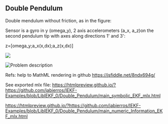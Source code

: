 ## Double Pendulum
Double mendulum without friction, as in the figure:

Sensor is a gyro in y (omega_y), 2 axis accelerometers (a_x, a_z)on the second pendulum tip with axes along directions 1' and 3':

z=[omega_y;a_x(x,dx);a_z(x,dx)]

<img src="https://render.githubusercontent.com/render/math?math=%5Cmathbf%7Bz%7D%3D%5Cbegin%7Bbmatrix%7D%0A%5Comega_y%5C%5C%0Aa_x%5C%5C%0Aa_z%5Cend%7Bbmatrix%7D">


![Problem description](https://github.com/jabierros/IEKF-Examples/blob/main/Double_Pendulum/double_pendulum.png)

Refs: help to MathML rendering in github https://jsfiddle.net/8ndx694g/

See exported mlx file: 
https://htmlpreview.github.io/?https://github.com/jabierros/IEKF-Examples/blob/LibIEKF_0/Double_Pendulum/main_symbolic_EKF_mlx.html

https://htmlpreview.github.io/?https://github.com/jabierros/IEKF-Examples/blob/LibIEKF_0/Double_Pendulum/main_numeric_Information_EKF_mlx.html

